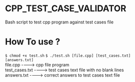 # CPP_TEST_CASE_VALIDATOR
Bash script to test cpp program against test cases file
# How To use ?
`$ chmod +x test.sh`
`$ ./test.sh [file.cpp] [test_cases.txt] [answers.txt]`<br>
file.cpp ----> cpp file program<br>
test_cases.txt ----> test cases text file with no blank lines <br>
answers.txt ----> correct answers to test cases text file <br>
